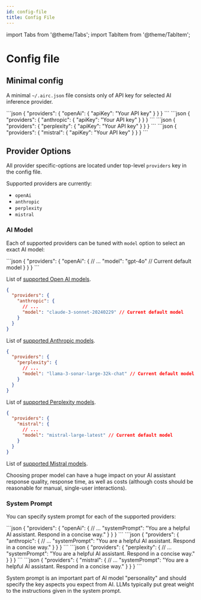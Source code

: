 ```yaml
---
id: config-file
title: Config File
---
```


import Tabs from '@theme/Tabs';
import TabItem from '@theme/TabItem';

# Config file

## Minimal config

A minimal `~/.airc.json` file consists only of API key for selected AI inference provider.

<Tabs groupId="provider">
<TabItem value="openAi" label="Open AI">
```json
{
  "providers": {
    "openAi": {
      "apiKey": "Your API key"
    }
  }
}
```
</TabItem>
<TabItem value="anthropic" label="Anthropic">
```json
{
  "providers": {
    "anthropic": {
      "apiKey": "Your API key"
    }
  }
}
```
</TabItem>
<TabItem value="perplexity" label="Perplexity">
```json
{
  "providers": {
    "perplexity": {
      "apiKey": "Your API key"
    }
  }
}
```
</TabItem>
<TabItem value="mistral" label="Mistral">
```json
{
  "providers": {
    "mistral": {
      "apiKey": "Your API key"
    }
  }
}
```
</TabItem>
</Tabs>

## Provider Options

All provider specific-options are located under top-level `providers` key in the config file.

Supported providers are currently:

- `openAi`
- `anthropic`
- `perplexity`
- `mistral`

### AI Model

Each of supported providers can be tuned with `model` option to select an exact AI model:

<Tabs groupId="provider">
<TabItem value="openAi" label="Open AI">
```json
{
  "providers": {
    "openAi": {
      // ...
      "model": "gpt-4o" // Current default model
    }
  }
}
```

List of [supported Open AI models](https://platform.openai.com/docs/models).
</TabItem>
<TabItem value="anthropic" label="Anthropic">

```json
{
  "providers": {
    "anthropic": {
      // ...
      "model": "claude-3-sonnet-20240229" // Current default model
    }
  }
}
```

List of [supported Anthropic models](https://docs.anthropic.com/en/docs/models-overview).
</TabItem>
<TabItem value="perplexity" label="Perplexity">

```json
{
  "providers": {
    "perplexity": {
      // ...
      "model": "llama-3-sonar-large-32k-chat" // Current default model
    }
  }
}
```

List of [supported Perplexity models](https://docs.perplexity.ai/docs/model-cards).
</TabItem>
<TabItem value="mistral" label="Mistral">

```json
{
  "providers": {
    "mistral": {
      // ...
      "model": "mistral-large-latest" // Current default model
    }
  }
}
```

List of [supported Mistral models](https://docs.mistral.ai/getting-started/models/).
</TabItem>
</Tabs>

Choosing proper model can have a huge impact on your AI assistant response quality, response time, as well as costs (although costs should be reasonable for manual, single-user interactions).

### System Prompt

You can specify system prompt for each of the supported providers:

<Tabs groupId="provider">
<TabItem value="openAi" label="Open AI">
```json
{
  "providers": {
    "openAi": {
      // ...
      "systemPrompt": "You are a helpful AI assistant. Respond in a concise way."
    }
  }
}
```
</TabItem>
<TabItem value="anthropic" label="Anthropic">
```json
{
  "providers": {
    "anthropic": {
      // ...
      "systemPrompt": "You are a helpful AI assistant. Respond in a concise way."
    }
  }
}
```
</TabItem>
<TabItem value="perplexity" label="Perplexity">
```json
{
  "providers": {
    "perplexity": {
      // ...
      "systemPrompt": "You are a helpful AI assistant. Respond in a concise way."
    }
  }
}
```
</TabItem>
<TabItem value="mistral" label="Mistral">
```json
{
  "providers": {
    "mistral": {
      // ...
      "systemPrompt": "You are a helpful AI assistant. Respond in a concise way."
    }
  }
}
```
</TabItem>
</Tabs>

System prompt is an important part of AI model "personality" and should specify the key aspects you expect from AI. LLMs typically put great weight to the instructions given in the system prompt.
